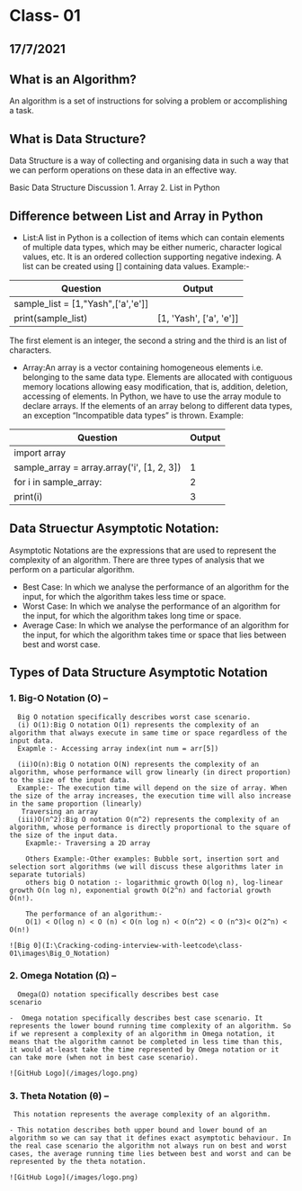 # Class- 01
## 17/7/2021
## What is an Algorithm?
An algorithm is a set of instructions for solving a problem or accomplishing a task.

## What is Data Structure?
Data Structure is a way of collecting and organising data in such a way that we can perform operations on these data in an effective way.

Basic Data Structure Discussion 1. Array 2. List in Python


## Difference between List and Array in Python

- List:A list in Python is a collection of items which can contain elements of multiple data types, which may be either numeric, character logical values, etc. It is an ordered collection supporting negative indexing. A list can be created using [] containing data values.
    Example:-

Question | Output
------------ | -------------
sample_list = [1,"Yash",['a','e']]|
print(sample_list)                | [1, 'Yash', ['a', 'e']]

The first element is an integer, the second a string and the third is an list of characters.

- Array:An array is a vector containing homogeneous elements i.e. belonging to the same data type. Elements are allocated with contiguous memory locations allowing easy modification, that is, addition, deletion, accessing of elements. In Python, we have to use the array module to declare arrays. If the elements of an array belong to different data types, an exception “Incompatible data types” is thrown.
Example:

Question | Output
------------ | -------------
import array |  
sample_array = array.array('i', [1, 2, 3])  |1               
for i in sample_array:                      |2
print(i)                                    |3

## Data Struectur Asymptotic Notation:

Asymptotic Notations are the expressions that are used to represent the complexity of an algorithm.
There are three types of analysis that we perform on a particular algorithm.
- Best Case: In which we analyse the performance of an algorithm for the input, for which the algorithm takes less time or space.
- Worst Case: In which we analyse the performance of an algorithm for the input, for which the algorithm takes long time or space.
- Average Case: In which we analyse the performance of an algorithm for the input, for which the algorithm takes time or space that lies between best and worst case.

##  Types of Data Structure Asymptotic Notation
### 1. Big-O Notation (Ο) – 
      Big O notation specifically describes worst case scenario.
      (i) O(1):Big O notation O(1) represents the complexity of an algorithm that always execute in same time or space regardless of the input data.
      Exapmle :- Accessing array index(int num = arr[5])

      (ii)O(n):Big O notation O(N) represents the complexity of an algorithm, whose performance will grow linearly (in direct proportion) to the size of the input data. 
      Example:- The execution time will depend on the size of array. When the size of the array increases, the execution time will also increase in the same proportion (linearly)
       Traversing an array 
      (iii)O(n^2):Big O notation O(n^2) represents the complexity of an algorithm, whose performance is directly proportional to the square of the size of the input data.
        Exapmle:- Traversing a 2D array

        Others Example:-Other examples: Bubble sort, insertion sort and selection sort algorithms (we will discuss these algorithms later in separate tutorials)
        others big O notation :- logarithmic growth O(log n), log-linear growth O(n log n), exponential growth O(2^n) and factorial growth O(n!).

        The performance of an algorithum:-
        O(1) < O(log n) < O (n) < O(n log n) < O(n^2) < O (n^3)< O(2^n) < O(n!)

    ![Big 0](I:\Cracking-coding-interview-with-leetcode\class-01\images\Big_O_Notation)

### 2. Omega Notation (Ω) – 
      Omega(Ω) notation specifically describes best case                       scenario

    -  Omega notation specifically describes best case scenario. It represents the lower bound running time complexity of an algorithm. So if we represent a complexity of an algorithm in Omega notation, it means that the algorithm cannot be completed in less time than this, it would at-least take the time represented by Omega notation or it can take more (when not in best case scenario).

    ![GitHub Logo](/images/logo.png)
### 3. Theta Notation (θ) – 
     This notation represents the average complexity of an algorithm.

    - This notation describes both upper bound and lower bound of an algorithm so we can say that it defines exact asymptotic behaviour. In the real case scenario the algorithm not always run on best and worst cases, the average running time lies between best and worst and can be represented by the theta notation.

    ![GitHub Logo](/images/logo.png)
    
     


               
